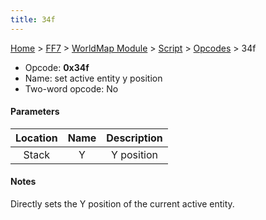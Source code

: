 ```yaml
---
title: 34f
---
```


[Home](../../../../Main%20Page.md.md) > [FF7](../../../../FF7.md) > [WorldMap Module](../../../WorldMap%20Module.md) > [Script](../../Script.md) > [Opcodes](../Opcodes.md) > 34f

-   Opcode: **0x34f**
-   Name: set active entity y position
-   Two-word opcode: No

#### Parameters

| Location | Name | Description |
|:--------:|:----:|:-----------:|
|  Stack   |  Y   | Y position  |

#### Notes

Directly sets the Y position of the current active entity.
